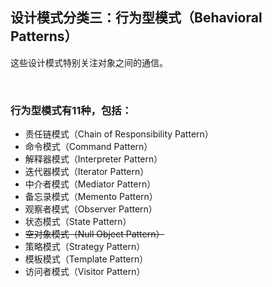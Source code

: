 ## 设计模式分类三：行为型模式（Behavioral Patterns）
这些设计模式特别关注对象之间的通信。

<br>

### 行为型模式有11种，包括：
- 责任链模式（Chain of Responsibility Pattern）
- 命令模式（Command Pattern）
- 解释器模式（Interpreter Pattern）
- 迭代器模式（Iterator Pattern）
- 中介者模式（Mediator Pattern）
- 备忘录模式（Memento Pattern）
- 观察者模式（Observer Pattern）
- 状态模式（State Pattern）
- ~~空对象模式（Null Object Pattern）~~
- 策略模式（Strategy Pattern）
- 模板模式（Template Pattern）
- 访问者模式（Visitor Pattern）